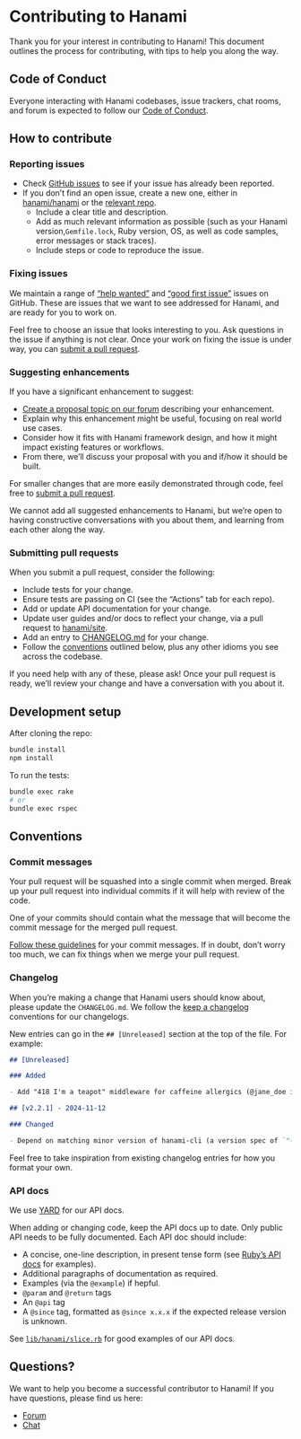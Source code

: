 # Contributing to Hanami

Thank you for your interest in contributing to Hanami! This document outlines the process for contributing, with tips to help you along the way.

## Code of Conduct

Everyone interacting with Hanami codebases, issue trackers, chat rooms, and forum is expected to follow our [Code of Conduct](./CODE_OF_CONDUCT.md).

## How to contribute

### Reporting issues

- Check [GitHub issues](https://github.com/issues?q=org%3Ahanami+is%3Aopen+is%3Aissue) to see if your issue has already been reported.
- If you don’t find an open issue, create a new one, either in [hanami/hanami](https://github.com/hanami/hanami/issues) or the [relevant repo](https://github.com/hanami).
  - Include a clear title and description.
  - Add as much relevant information as possible (such as your Hanami version,`Gemfile.lock`, Ruby version, OS, as well as code samples, error messages or stack traces).
  - Include steps or code to reproduce the issue.

### Fixing issues

We maintain a range of [“help wanted”](https://github.com/issues?q=org%3Ahanami+is%3Aopen+is%3Aissue+label%3A%22help+wanted%22) and [“good first issue”](https://github.com/issues?q=org%3Ahanami+is%3Aopen+is%3Aissue+label%3A%22good+first+issue%22) issues on GitHub. These are issues that we want to see addressed for Hanami, and are ready for you to work on.

Feel free to choose an issue that looks interesting to you. Ask questions in the issue if anything is not clear. Once your work on fixing the issue is under way, you can [submit a pull request](#submitting-pull-requests).

### Suggesting enhancements

If you have a significant enhancement to suggest:

- [Create a proposal topic on our forum](https://discourse.hanamirb.org/c/proposals/6) describing your enhancement.
- Explain why this enhancement might be useful, focusing on real world use cases.
- Consider how it fits with Hanami framework design, and how it might impact existing features or workflows.
- From there, we’ll discuss your proposal with you and if/how it should be built.

For smaller changes that are more easily demonstrated through code, feel free to [submit a pull request](#submitting-pull-requests).

We cannot add all suggested enhancements to Hanami, but we’re open to having constructive conversations with you about them, and learning from each other along the way.

### Submitting pull requests

When you submit a pull request, consider the following:

- Include tests for your change.
- Ensure tests are passing on CI (see the “Actions” tab for each repo).
- Add or update API documentation for your change.
- Update user guides and/or docs to reflect your change, via a pull request to [hanami/site](https://github.com/hanami/site).
- Add an entry to [CHANGELOG.md](./CHANGELOG.md) for your change.
- Follow the [conventions](#conventions) outlined below, plus any other idioms you see across the codebase.

If you need help with any of these, please ask! Once your pull request is ready, we’ll review your change and have a conversation with you about it.

## Development setup

After cloning the repo:

```bash
bundle install
npm install
```

To run the tests:

```bash
bundle exec rake
# or
bundle exec rspec
```

## Conventions

### Commit messages

Your pull request will be squashed into a single commit when merged. Break up your pull request into individual commits if it will help with review of the code.

One of your commits should contain what the message that will become the commit message for the merged pull request.

[Follow these guidelines](https://developer.vonage.com/en/blog/how-to-write-a-great-git-commit-message) for your commit messages. If in doubt, don’t worry too much, we can fix things when we merge your pull request.

### Changelog

When you’re making a change that Hanami users should know about, please update the `CHANGELOG.md`. We follow the [keep a changelog](https://keepachangelog.com) conventions for our changelogs.

New entries can go in the `## [Unreleased]` section at the top of the file. For example:

```md
## [Unreleased]

### Added

- Add "418 I'm a teapot" middleware for caffeine allergics (@jane_doe in #9999)

## [v2.2.1] - 2024-11-12

### Changed

- Depend on matching minor version of hanami-cli (a version spec of `"~> 2.2.1"` instead of `"~> 2.2"`). This ensures that future bumps to the minor version of hanami-cli will not be inadvertently installed on user machines (@timriley in #1471)
```

Feel free to take inspiration from existing changelog entries for how you format your own.

### API docs

We use [YARD](https://yardoc.org) for our API docs.

When adding or changing code, keep the API docs up to date. Only public API needs to be fully documented. Each API doc should include:

- A concise, one-line description, in present tense form (see [Ruby’s API docs](https://docs.ruby-lang.org/en/master/) for examples).
- Additional paragraphs of documentation as required.
- Examples (via the `@example`) if hepful.
- `@param` and `@return` tags
- An `@api` tag
- A `@since` tag, formatted as `@since x.x.x` if the expected release version is unknown.

See [`lib/hanami/slice.rb`](./lib/hanami/slice.rb) for good examples of our API docs.

## Questions?

We want to help you become a successful contributor to Hanami! If you have questions, please find us here:

- [Forum](https://discourse.hanamirb.org/)
- [Chat](https://discord.gg/KFCxDmk3JQ)
